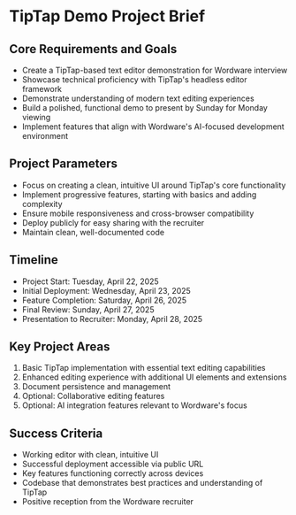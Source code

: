# TipTap Demo Project Brief

## Core Requirements and Goals
- Create a TipTap-based text editor demonstration for Wordware interview
- Showcase technical proficiency with TipTap's headless editor framework
- Demonstrate understanding of modern text editing experiences
- Build a polished, functional demo to present by Sunday for Monday viewing
- Implement features that align with Wordware's AI-focused development environment

## Project Parameters
- Focus on creating a clean, intuitive UI around TipTap's core functionality
- Implement progressive features, starting with basics and adding complexity
- Ensure mobile responsiveness and cross-browser compatibility
- Deploy publicly for easy sharing with the recruiter
- Maintain clean, well-documented code

## Timeline
- Project Start: Tuesday, April 22, 2025
- Initial Deployment: Wednesday, April 23, 2025
- Feature Completion: Saturday, April 26, 2025
- Final Review: Sunday, April 27, 2025
- Presentation to Recruiter: Monday, April 28, 2025

## Key Project Areas
1. Basic TipTap implementation with essential text editing capabilities
2. Enhanced editing experience with additional UI elements and extensions
3. Document persistence and management
4. Optional: Collaborative editing features
5. Optional: AI integration features relevant to Wordware's focus

## Success Criteria
- Working editor with clean, intuitive UI
- Successful deployment accessible via public URL
- Key features functioning correctly across devices
- Codebase that demonstrates best practices and understanding of TipTap
- Positive reception from the Wordware recruiter
